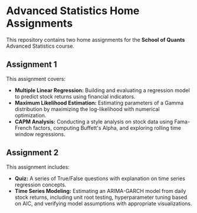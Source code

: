 # Advanced Statistics Home Assignments

This repository contains two home assignments for the **School of Quants** Advanced Statistics course.

## Assignment 1

This assignment covers:
- **Multiple Linear Regression:** Building and evaluating a regression model to predict stock returns using financial indicators.
- **Maximum Likelihood Estimation:** Estimating parameters of a Gamma distribution by maximizing the log-likelihood with numerical optimization.
- **CAPM Analysis:** Conducting a style analysis on stock data using Fama-French factors, computing Buffett's Alpha, and exploring rolling time window regressions.

## Assignment 2

This assignment includes:
- **Quiz:** A series of True/False questions with explanation on time series regression concepts.
- **Time Series Modeling:** Estimating an ARIMA-GARCH model from daily stock returns, including unit root testing, hyperparameter tuning based on AIC, and verifying model assumptions with appropriate visualizations.

